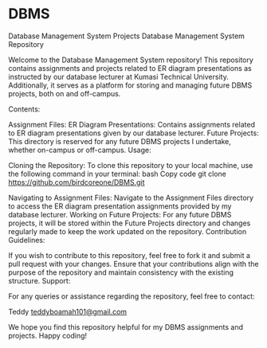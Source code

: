 # DBMS
Database Management System Projects 
Database Management System Repository

Welcome to the Database Management System repository! This repository contains assignments and projects related to ER diagram presentations as instructed by our database lecturer at Kumasi Technical University. Additionally, it serves as a platform for storing and managing future DBMS projects, both on and off-campus.

Contents:

Assignment Files:
ER Diagram Presentations: Contains assignments related to ER diagram presentations given by our database lecturer.
Future Projects:
This directory is reserved for any future DBMS projects I undertake, whether on-campus or off-campus. 
Usage:

Cloning the Repository: To clone this repository to your local machine, use the following command in your terminal:
bash
Copy code
git clone https://github.com/birdcoreone/DBMS.git

Navigating to Assignment Files: Navigate to the Assignment Files directory to access the ER diagram presentation assignments provided by my database lecturer.
Working on Future Projects: For any future DBMS projects, it will be stored within the Future Projects directory and changes regularly made  to keep the work updated on the repository.
Contribution Guidelines:

If you wish to contribute to this repository, feel free to fork it and submit a pull request with your changes.
Ensure that your contributions align with the purpose of the repository and maintain consistency with the existing structure.
Support:

For any queries or assistance regarding the repository, feel free to contact:

Teddy 
teddyboamah101@gmail.com

We hope you find this repository helpful for my DBMS assignments and projects. Happy coding!
